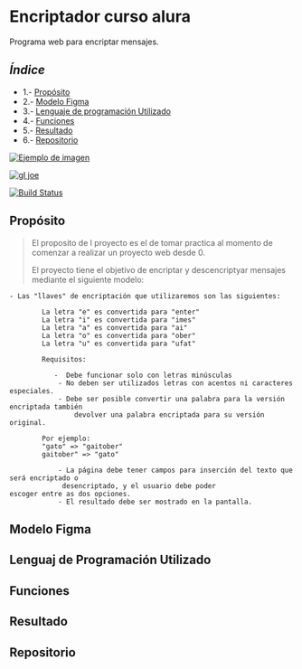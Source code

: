 # Encriptador curso alura

Programa web para encriptar mensajes.

## _Índice_

- 1.- [Propósito](#id1)
- 2.- [Modelo Figma](#2)
- 3.- [Lenguaje de programación Utilizado](#3)
- 4.- [Funciones](#4)
- 5.- [Resultado](#5)
- 6.- [Repositorio](#6) 



[![Ejemplo de imagen](https://via.placeholder.com/150)](https://www.ejemplo.com)

[![gI joe](https://cldup.com/dTxpPi9lDf.thumb.png)](https://nodesource.com/products/nsolid)

[![Build Status](https://travis-ci.org/joemccann/dillinger.svg?branch=master)](https://travis-ci.org/joemccann/dillinger)

## Propósito <a name="id1"></a>

> El proposito de l proyecto es el de tomar practica al momento de comenzar a realizar un proyecto web desde 0.
> 
> El proyecto tiene el objetivo de encriptar y descencriptyar mensajes mediante el siguiente modelo:

    - Las "llaves" de encriptación que utilizaremos son las siguientes:

            La letra "e" es convertida para "enter"
            La letra "i" es convertida para "imes"
            La letra "a" es convertida para "ai"
            La letra "o" es convertida para "ober"
            La letra "u" es convertida para "ufat"

            Requisitos:

               -  Debe funcionar solo con letras minúsculas
                - No deben ser utilizados letras con acentos ni caracteres especiales.
                - Debe ser posible convertir una palabra para la versión encriptada también
                    devolver una palabra encriptada para su versión original.

            Por ejemplo:
            "gato" => "gaitober"
            gaitober" => "gato"

                - La página debe tener campos para inserción del texto que será encriptado o 
                 desencriptado, y el usuario debe poder                 escoger entre as dos opciones.
                - El resultado debe ser mostrado en la pantalla.




## Modelo Figma <a name="2"></a>

## Lenguaj de Programación Utilizado <a name="3"></a>

## Funciones <a name="4"></a>

## Resultado <a name="5"></a>

## Repositorio <a name="6"></a>
















